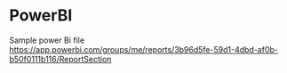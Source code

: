 # PowerBI
Sample power Bi file
https://app.powerbi.com/groups/me/reports/3b96d5fe-59d1-4dbd-af0b-b50f0111b116/ReportSection
